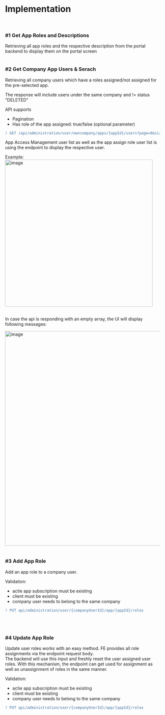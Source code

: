 # Implementation
<br>

### #1 Get App Roles and Descriptions
Retrieving all app roles and the respective description from the portal backend to display them on the portal screen
<br>
<br>

### #2 Get Company App Users & Serach
Retrieving all company users which have a roles assigned/not assigned for the pre-selected app.

The response will include users under the same company and != status "DELETED"

API supports

* Pagination
* Has role of the app assigned: true/false (optional parameter)

```diff
! GET /api/administration/user/owncompany/apps/{appId}/users?page=0&size=15
```

App Access Management user list as well as the app assign role user list is using the endpoint to display the respective user.

Example:
<br>
<img width="480" alt="image" src="https://user-images.githubusercontent.com/94133633/210906432-25b600af-9024-44ff-b309-567cfe38bd25.png">
<br>
<br>

In case the api is responding with an empty array, the UI will display following messages:

<img width="700" alt="image" src="https://user-images.githubusercontent.com/94133633/210906517-badf352e-7acc-4735-b738-098706d97f13.png">
<br>
<br>

### #3 Add App Role
Add an app role to a company user.

Validation:

* actie app subscription must be existing
* client must be existing
* company user needs to belong to the same company


```diff
! PUT api/administration/user/{companyUserId}/app/{appId}/roles
```

<br>
<br>

### #4 Update App Role
Update user roles works with an easy method. FE provides all role assignments via the endpoint request body.  
The backend will use this input and freshly reset the user assigned user roles. With this mechanism, the endpoint can get used for assignment as well as unassignment of roles in the same manner.

Validation:

* actie app subscription must be existing
* client must be existing
* company user needs to belong to the same company


```diff
! PUT api/administration/user/{companyUserId}/app/{appId}/roles
```

<br>
<br>
